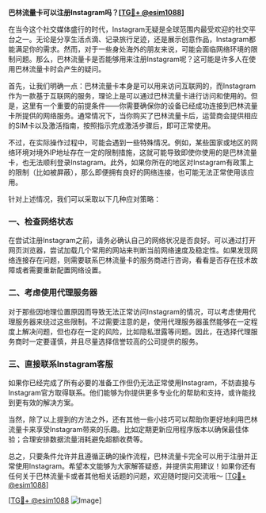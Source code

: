 **巴林流量卡可以注册Instagram吗？[[TG💪+ @esim1088](https://t.me/s/esim1088)]**

在当今这个社交媒体盛行的时代，Instagram无疑是全球范围内最受欢迎的社交平台之一。无论是分享生活点滴、记录旅行足迹，还是展示创意作品，Instagram都能满足你的需求。然而，对于一些身处海外的朋友来说，可能会面临网络环境的限制问题。那么，巴林流量卡是否能够用来注册Instagram呢？这可能是许多人在使用巴林流量卡时会产生的疑问。

首先，让我们明确一点：巴林流量卡本身是可以用来访问互联网的，而Instagram作为一款基于互联网的服务，理论上是可以通过巴林流量卡进行访问和使用的。但是，这里有一个重要的前提条件——你需要确保你的设备已经成功连接到巴林流量卡所提供的网络服务。通常情况下，当你购买了巴林流量卡后，运营商会提供相应的SIM卡以及激活指南，按照指示完成激活步骤后，即可正常使用。

不过，在实际操作过程中，可能会遇到一些特殊情况。例如，某些国家或地区的网络环境对境外IP地址存在一定的限制措施，这就可能导致即使你使用的是巴林流量卡，也无法顺利登录Instagram。此外，如果你所在的地区对Instagram有政策上的限制（比如被屏蔽），那么即便拥有良好的网络连接，也可能无法正常使用该应用。

针对上述情况，我们可以采取以下几种应对策略：

### 一、检查网络状态

在尝试注册Instagram之前，请务必确认自己的网络状况是否良好。可以通过打开网页浏览器，尝试加载几个常用的网站来判断当前网络速度及稳定性。如果发现网络连接存在问题，则需要联系巴林流量卡的服务商进行咨询，看看是否存在技术故障或者需要重新配置网络设置。

### 二、考虑使用代理服务器

对于那些因地理位置原因而导致无法正常访问Instagram的情况，可以考虑使用代理服务器来绕过这些限制。不过需要注意的是，使用代理服务器虽然能够在一定程度上解决问题，但也存在一定的风险，比如隐私泄露等问题。因此，在选择代理服务商时一定要谨慎，并且尽量选择信誉较高的公司提供的服务。

### 三、直接联系Instagram客服

如果你已经完成了所有必要的准备工作但仍无法正常使用Instagram，不妨直接与Instagram官方取得联系。他们能够为你提供更多专业化的帮助和支持，或许能找到更有效的解决方案。

当然，除了以上提到的方法之外，还有其他一些小技巧可以帮助你更好地利用巴林流量卡来享受Instagram带来的乐趣。比如定期更新应用程序版本以确保最佳体验；合理安排数据流量消耗避免超额收费等。

总之，只要条件允许并且遵循正确的操作流程，巴林流量卡完全可以用于注册并正常使用Instagram。希望本文能够为大家解答疑惑，并提供实用建议！如果你还有任何关于巴林流量卡或者其他相关话题的问题，欢迎随时提问交流哦～ [[TG💪+ @esim1088](https://t.me/s/esim1088)]

[[TG💪+ @esim1088](https://t.me/s/esim1088) ![Image](https://i.postimg.cc/4NQfJmqS/Snipaste-2025-05-13-00-14-12.png)]